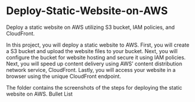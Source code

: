 # Deploy-Static-Website-on-AWS
Deploy a static website on AWS utilizing S3 bucket, IAM policies, and CloudFront.

In this project, you will deploy a static website to AWS. First, you will create a S3 bucket and upload the website files to your bucket. Next, you will configure the bucket for website hosting and secure it using IAM policies. Next, you will speed up content delivery using AWS’ content distribution network service, CloudFront. Lastly, you will access your website in a browser using the unique CloudFront endpoint.

The folder contains the screenshots of the steps for deploying the static website on AWS.
Bullet List

